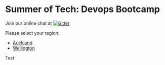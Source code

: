 # Summer of Tech: Devops Bootcamp

Join our online chat at [![Gitter](https://badges.gitter.im/summer-of-tech/gitter.svg)](https://gitter.im/summeroftech/forum)

Please select your region:
* [Auckland](https://github.com/summeroftech/devops-bootcamp/tree/auckland)
* [Wellington](https://github.com/summeroftech/devops-bootcamp/tree/wellington)

Test
